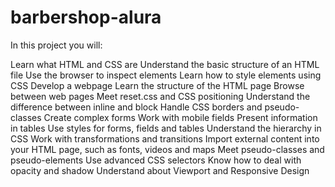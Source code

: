 # barbershop-alura

In this project you will:

Learn what HTML and CSS are
Understand the basic structure of an HTML file
Use the browser to inspect elements
Learn how to style elements using CSS
Develop a webpage
Learn the structure of the HTML page
Browse between web pages
Meet reset.css and CSS positioning
Understand the difference between inline and block
Handle CSS borders and pseudo-classes
Create complex forms
Work with mobile fields
Present information in tables
Use styles for forms, fields and tables
Understand the hierarchy in CSS
Work with transformations and transitions
Import external content into your HTML page, such as fonts, videos and maps
Meet pseudo-classes and pseudo-elements
Use advanced CSS selectors
Know how to deal with opacity and shadow
Understand about Viewport and Responsive Design
